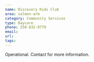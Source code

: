 ```yaml
---
name: Discovery Kids Club
area: salmon-arm
category: Community Services
type: Daycare
phone: 250-832-0779
email:
url:
tags:
---
```


Operational. Contact for more information.
